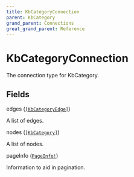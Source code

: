 ```yaml
---
title: KbCategoryConnection
parent: KbCategory
grand_parent: Connections
great_grand_parent: Reference
---
```


# KbCategoryConnection

The connection type for KbCategory.

## Fields

<div class="field-entry ">
  <span id="edges" class="field-name anchored">edges (<code><a href="/docs/reference/connection_type/kb_category/kb_category_edge">[KbCategoryEdge]</a></code>)</span>

  <div class="description-wrapper">
   <p>A list of edges.</p>

  </div>
</div>

<div class="field-entry ">
  <span id="nodes" class="field-name anchored">nodes (<code><a href="/docs/reference/object/kb_category">[KbCategory]</a></code>)</span>

  <div class="description-wrapper">
   <p>A list of nodes.</p>

  </div>
</div>

<div class="field-entry ">
  <span id="page_info" class="field-name anchored">pageInfo (<code><a href="/docs/reference/object/page_info">PageInfo!</a></code>)</span>

  <div class="description-wrapper">
   <p>Information to aid in pagination.</p>

  </div>
</div>

